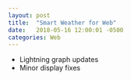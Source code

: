 ```yaml
---
layout: post
title:  "Smart Weather for Web"
date:   2018-05-16 12:00:01 -0500
categories: Web
---
```


- Lightning graph updates
- Minor display fixes
